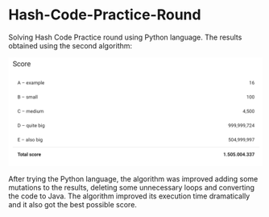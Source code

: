 # Hash-Code-Practice-Round
Solving Hash Code Practice round using Python language. The results obtained using the second algorithm:

![Results obtained](Results.png)

After trying the Python language, the algorithm was improved adding some mutations to the results, deleting some unnecessary loops and converting the code to Java. The algorithm improved its execution time dramatically and it also got the best possible score.
